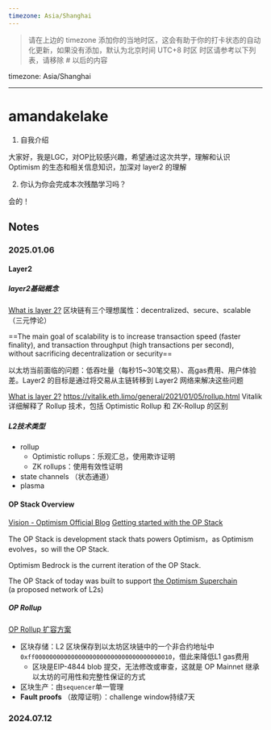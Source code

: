 ```yaml
---
timezone: Asia/Shanghai
---
```


> 请在上边的 timezone 添加你的当地时区，这会有助于你的打卡状态的自动化更新，如果没有添加，默认为北京时间 UTC+8 时区
> 时区请参考以下列表，请移除 # 以后的内容

timezone: Asia/Shanghai

---

# amandakelake

1. 自我介绍

大家好，我是LGC，对OP比较感兴趣，希望通过这次共学，理解和认识 Optimism 的生态和相关信息知识，加深对 layer2 的理解

2. 你认为你会完成本次残酷学习吗？

会的！

## Notes

<!-- Content_START -->

### 2025.01.06

#### Layer2

##### layer2基础概念
[What is layer 2?](https://ethereum.org/zh/layer-2/learn/)
区块链有三个理想属性：decentralized、secure、scalable （三元悖论）

==The main goal of scalability is to increase transaction speed (faster finality), and transaction throughput (high transactions per second), without sacrificing decentralization or security==

以太坊当前面临的问题：低吞吐量（每秒15~30笔交易）、高gas费用、用户体验差。Layer2 的目标是通过将交易从主链转移到 Layer2 网络来解决这些问题

[What is layer 2?](https://ethereum.org/zh/layer-2/learn/)
https://vitalik.eth.limo/general/2021/01/05/rollup.html Vitalik 详细解释了 Rollup 技术，包括 Optimistic Rollup 和 ZK-Rollup 的区别

##### L2技术类型

* rollup
    * Optimistic rollups：乐观汇总，使用欺诈证明
    * ZK rollups：使用有效性证明
* state channels （状态通道）
* plasma

#### **OP Stack Overview**

[Vision - Optimism Official Blog](https://optimism.io/vision)
[Getting started with the OP Stack](https://docs.optimism.io/stack/getting-started)

The OP Stack is development stack thats powers Optimism，as Optimism evolves，so will the OP Stack.

Optimism Bedrock is the current iteration of the OP Stack.

The OP Stack of today was built to support [the Optimism Superchain](https://docs.optimism.io/superchain/superchain-explainer) (a proposed network of L2s)

##### OP Rollup
[OP Rollup 扩容方案](https://docs.optimism.io/stack/rollup/overview)

* 区块存储：L2 区块保存到以太坊区块链中的一个非合约地址中`0xff00000000000000000000000000000000000010`，借此来降低L1 gas费用
    * 区块是EIP-4844 blob 提交，无法修改或审查，这就是 OP Mainnet 继承以太坊的可用性和完整性保证的方式
* 区块生产：由`sequencer`单一管理
* **Fault proofs** （故障证明）：challenge window持续7天

### 2024.07.12

<!-- Content_END -->
